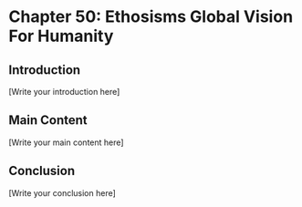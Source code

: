 # Chapter 50: Ethosisms Global Vision For Humanity

## Introduction

[Write your introduction here]

## Main Content

[Write your main content here]

## Conclusion

[Write your conclusion here]